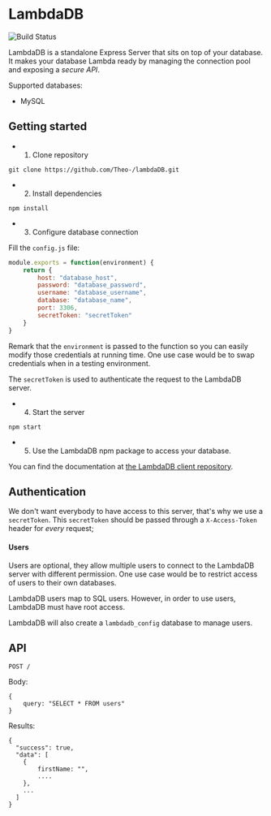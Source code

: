 # LambdaDB

![Build Status](https://travis-ci.org/Theo-/lambdaDB.svg?branch=master)

LambdaDB is a standalone Express Server that sits on top of your database. It makes your database Lambda ready by managing the connection pool and
exposing a *secure API*.

Supported databases:
- MySQL

## Getting started

- 1. Clone repository

```
git clone https://github.com/Theo-/lambdaDB.git
```

- 2. Install dependencies

```
npm install
```

- 3. Configure database connection

Fill the `config.js` file:
```js
module.exports = function(environment) {
    return {
        host: "database_host",
        password: "database_password",
        username: "database_username",
        database: "database_name",
        port: 3306,
        secretToken: "secretToken"
    }
}
```

Remark that the `environment` is passed to the function so you can easily modify those credentials at running time. One use case would be to swap credentials when in a testing environment.

The `secretToken` is used to authenticate the request to the LambdaDB server.

- 4. Start the server

```
npm start
```

- 5. Use the LambdaDB npm package to access your database.

You can find the documentation at [the LambdaDB client repository](https://github.com/Theo-/lambdaDB-client).

## Authentication

We don't want everybody to have access to this server, that's why we use a `secretToken`. This `secretToken` should be passed through a `X-Access-Token` header for *every* request;

#### Users

Users are optional, they allow multiple users to connect to the LambdaDB server with different permission. One use case would be to restrict access of users to their own databases.

LambdaDB users map to SQL users. However, in order to use users, LambdaDB must have root access.

LambdaDB will also create a `lambdadb_config` database to manage users.

## API

```
POST /
```

Body:
```
{
    query: "SELECT * FROM users"
}
```

Results:
```
{
  "success": true,
  "data": [
    {
        firstName: "",
        ....
    },
    ...
  ]
}
```